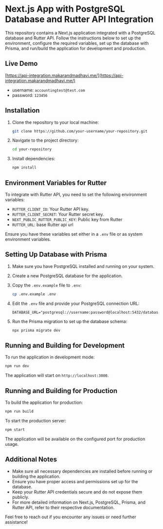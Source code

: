 # Next.js App with PostgreSQL Database and Rutter API Integration

This repository contains a Next.js application integrated with a PostgreSQL database and Rutter API. Follow the instructions below to set up the environment, configure the required variables, set up the database with Prisma, and run/build the application for development and production.

## Live Demo

[https://api-integration.makarandmadhavi.me/](https://api-integration.makarandmadhavi.me/)

- username: ```accountingtest@test.com```
- password: ```123456```

## Installation

1. Clone the repository to your local machine:

    ```bash
    git clone https://github.com/your-username/your-repository.git
    ```

2. Navigate to the project directory:

    ```bash
    cd your-repository
    ```

3. Install dependencies:

    ```bash
    npm install
    ```

## Environment Variables for Rutter

To integrate with Rutter API, you need to set the following environment variables:

- `RUTTER_CLIENT_ID`: Your Rutter API key.
- `RUTTER_CLIENT_SECRET`: Your Rutter secret key.
- `NEXT_PUBLIC_RUTTER_PUBLIC_KEY`: Public key from Rutter
- `RUTTER_URL`: base Rutter api url

Ensure you have these variables set either in a `.env` file or as system environment variables.

## Setting Up Database with Prisma

1. Make sure you have PostgreSQL installed and running on your system.

2. Create a new PostgreSQL database for the application.

3. Copy the `.env.example` file to `.env`:

    ```bash
    cp .env.example .env
    ```

4. Edit the `.env` file and provide your PostgreSQL connection URL:

    ```dotenv
    DATABASE_URL="postgresql://username:password@localhost:5432/database_name"
    ```

5. Run the Prisma migration to set up the database schema:

    ```bash
    npx prisma migrate dev
    ```

## Running and Building for Development

To run the application in development mode:

```bash
npm run dev
```

The application will start on `http://localhost:3000`.

## Running and Building for Production

To build the application for production:

```bash
npm run build
```

To start the production server:

```bash
npm start
```

The application will be available on the configured port for production usage.

## Additional Notes

- Make sure all necessary dependencies are installed before running or building the application.
- Ensure you have proper access and permissions set up for the database.
- Keep your Rutter API credentials secure and do not expose them publicly.
- For more detailed information on Next.js, PostgreSQL, Prisma, and Rutter API, refer to their respective documentation.

Feel free to reach out if you encounter any issues or need further assistance!
